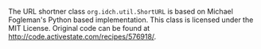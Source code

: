 The URL shortner class `org.idch.util.ShortURL` is based on Michael Fogleman's Python based
implementation. This class is licensed under the MIT License. Original code can be found at
http://code.activestate.com/recipes/576918/.